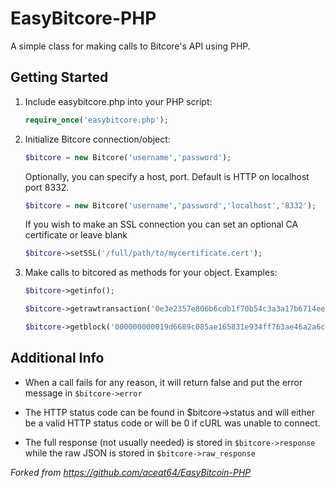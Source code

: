 EasyBitcore-PHP
===============

A simple class for making calls to Bitcore's API using PHP.

Getting Started
---------------
1. Include easybitcore.php into your PHP script:

    ```php
    require_once('easybitcore.php');
    ```
2. Initialize Bitcore connection/object:

    ```php
    $bitcore = new Bitcore('username','password');
    ```

    Optionally, you can specify a host, port. Default is HTTP on localhost port 8332.

    ```php
    $bitcore = new Bitcore('username','password','localhost','8332');
    ```

    If you wish to make an SSL connection you can set an optional CA certificate or leave blank
    ```php
    $bitcore->setSSL('/full/path/to/mycertificate.cert');
    ````

3. Make calls to bitcored as methods for your object. Examples:

    ```php
    $bitcore->getinfo();
    
    $bitcore->getrawtransaction('0e3e2357e806b6cdb1f70b54c3a3a17b6714ee1f0e68bebb44a74b1efd512098',1);
    
    $bitcore->getblock('000000000019d6689c085ae165831e934ff763ae46a2a6c172b3f1b60a8ce26f');
    ```

Additional Info
---------------
* When a call fails for any reason, it will return false and put the error message in `$bitcore->error`

* The HTTP status code can be found in $bitcore->status and will either be a valid HTTP status code or will be 0 if cURL was unable to connect.

* The full response (not usually needed) is stored in `$bitcore->response` while the raw JSON is stored in `$bitcore->raw_response`

*Forked from https://github.com/aceat64/EasyBitcoin-PHP*
